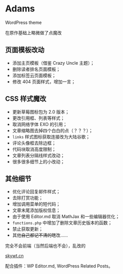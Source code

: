 # Adams

WordPress theme

在原作基础上略微做了点魔改

## 页面模板改动

- 添加主页模板（借鉴 Crazy Uncle 主题）；
- 删除读者排名页面模板；
- 添加标签云页面模板；
- 修改 404 页面样式，增加一言；

## CSS 样式魔改

- 更新草莓图标包为 2.0 版本；
- 更改引用框、列表等样式；
- 取消网络字体 EXO 的引用；
- 文章缩略图去掉四个白白的点（？？？）；
- `links` 样式图标获取连接改为大陆谷歌；
- 评论头像框去除边框；
- 代码块取消高度限制；
- 文章列表分隔线样式改动；
- 很多很多细节上的小改动；

## 其他细节

- 优化评论回复邮件样式；
- 去除打赏功能；
- 增加调用菜单的短代码；
- 文章末尾添加版权信息；
- 由于使用 Editor.md 取消 MathJax 和一些编辑器优化；
- `functions.php` 中增加了删除文章历史版本的函数；
- 禁止获取更新；
- 其他~~自己都记不清的~~瞎改……


完全不会前端（当然后端也不会），乱改的

[skywt.cn](https://skywt.cn/)

配合插件：WP Editor.md, WordPress Related Posts。
